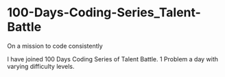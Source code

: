 # 100-Days-Coding-Series_Talent-Battle
On a mission to code consistently

I have joined 100 Days Coding Series of Talent Battle.
1 Problem a day with varying difficulty levels.

